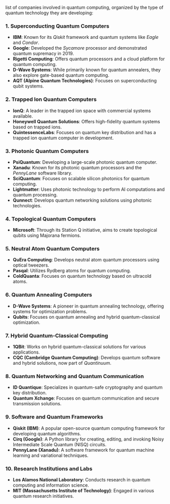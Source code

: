 list of companies involved in quantum computing, organized by the type of quantum technology they are developing:

### 1\. **Superconducting Quantum Computers**

-   **IBM**: Known for its *Qiskit* framework and quantum systems like *Eagle* and *Condor*.
-   **Google**: Developed the *Sycamore* processor and demonstrated quantum supremacy in 2019.
-   **Rigetti Computing**: Offers quantum processors and a cloud platform for quantum computing.
-   **D-Wave Systems**: While primarily known for quantum annealers, they also explore gate-based quantum computing.
-   **AQT (Alpine Quantum Technologies)**: Focuses on superconducting qubit systems.

### 2\. **Trapped Ion Quantum Computers**

-   **IonQ**: A leader in the trapped ion space with commercial systems available.
-   **Honeywell Quantum Solutions**: Offers high-fidelity quantum systems based on trapped ions.
-   **QuintessenceLabs**: Focuses on quantum key distribution and has a trapped ion quantum computer in development.

### 3\. **Photonic Quantum Computers**

-   **PsiQuantum**: Developing a large-scale photonic quantum computer.
-   **Xanadu**: Known for its photonic quantum processors and the *PennyLane* software library.
-   **SciQuantum**: Focuses on scalable silicon photonics for quantum computing.
-   **Lightmatter**: Uses photonic technology to perform AI computations and quantum processing.
-   **Qunnect**: Develops quantum networking solutions using photonic technologies.

### 4\. **Topological Quantum Computers**

-   **Microsoft**: Through its Station Q initiative, aims to create topological qubits using Majorana fermions.

### 5\. **Neutral Atom Quantum Computers**

-   **QuEra Computing**: Develops neutral atom quantum processors using optical tweezers.
-   **Pasqal**: Utilizes Rydberg atoms for quantum computing.
-   **ColdQuanta**: Focuses on quantum technology based on ultracold atoms.

### 6\. **Quantum Annealing Computers**

-   **D-Wave Systems**: A pioneer in quantum annealing technology, offering systems for optimization problems.
-   **Qubits**: Focuses on quantum annealing and hybrid quantum-classical optimization.

### 7\. **Hybrid Quantum-Classical Computing**

-   **1QBit**: Works on hybrid quantum-classical solutions for various applications.
-   **CQC (Cambridge Quantum Computing)**: Develops quantum software and hybrid solutions, now part of *Quantinuum*.

### 8\. **Quantum Networking and Quantum Communication**

-   **ID Quantique**: Specializes in quantum-safe cryptography and quantum key distribution.
-   **Quantum Xchange**: Focuses on quantum communication and secure transmission solutions.

### 9\. **Software and Quantum Frameworks**

-   **Qiskit (IBM)**: A popular open-source quantum computing framework for developing quantum algorithms.
-   **Cirq (Google)**: A Python library for creating, editing, and invoking Noisy Intermediate Scale Quantum (NISQ) circuits.
-   **PennyLane (Xanadu)**: A software framework for quantum machine learning and variational techniques.

### 10\. **Research Institutions and Labs**

-   **Los Alamos National Laboratory**: Conducts research in quantum computing and information science.
-   **MIT (Massachusetts Institute of Technology)**: Engaged in various quantum research initiatives.

